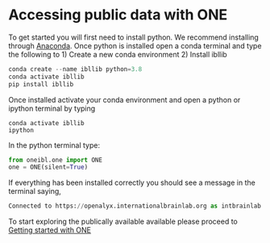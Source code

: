 # Accessing public data with ONE

To get started you will first need to install python. We recommend installing through 
[Anaconda](https://www.anaconda.com/products/individual#download-section). Once python is installed
open a conda terminal and type the following to 1) Create a new conda environment 2) Install ibllib

```python
conda create --name ibllib python=3.8 
conda activate ibllib
pip install ibllib
```

Once installed activate your conda environment and open a python or ipython terminal by typing
```
conda activate ibllib
ipython
```

In the python terminal type:

```python
from oneibl.one import ONE
one = ONE(silent=True)
```

If everything has been installed correctly you should see a message in the terminal saying,
```python
Connected to https://openalyx.internationalbrainlab.org as intbrainlab
```

To start exploring the publically available available please proceed to 
[Getting started with ONE](../notebooks/public_one/public_one.ipynb)
